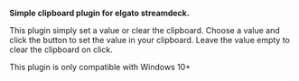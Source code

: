 ﻿**Simple clipboard plugin for elgato streamdeck.**

This plugin simply set a value or clear the clipboard.
Choose a value and click the button to set the value in your clipboard.
Leave the value empty to clear the clipboard on click.

This plugin is only compatible with Windows 10+
